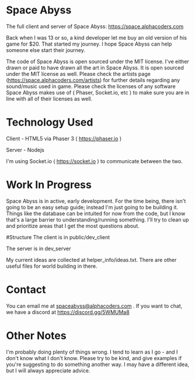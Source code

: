 # Space Abyss
The full client and server of Space Abyss: https://space.alphacoders.com

Back when I was 13 or so, a kind developer let me buy an old version of his game for $20. 
That started my journey. I hope Space Abyss can help someone else start their journey.

The code of Space Abyss is open sourced under the MIT license.
I've either drawn or paid to have drawn all the art in Space Abyss. It is open sourced under the MIT license as well.
Please check the artists page (https://space.alphacoders.com/artists) for further details regarding any sound/music used in game.
Please check the licenses of any software Space Abyss makes use of ( Phaser, Socket.io, etc ) to make sure
you are in line with all of their licenses as well.


# Technology Used
Client - HTML5 via Phaser 3 ( https://phaser.io )

Server - Nodejs

I'm using Socket.io ( https://socket.io ) to communicate between the two.

# Work In Progress
Space Abyss is in active, early development. For the time being, there isn't going to be an easy 
setup guide; instead I'm just going to be building it. Things like the database can be intuited for now from 
the code, but I know that's a large barrier to understanding/running something. I'll try to clean up and 
prioritize areas that I get the most questions about.


#Structure
The client is in public/dev_client

The server is in dev_server

My current ideas are collected at helper_info/ideas.txt. There are other useful files for world building in there.

# Contact
You can email me at spaceabyss@alphacoders.com . If you want to chat, we have a discord at https://discord.gg/5WMUMa8

# Other Notes
I'm probably doing plenty of things wrong. I tend to learn as I go - and I don't know what I don't know. 
Please try to be kind, and give examples if you're suggesting to do something another way. I may have a 
different idea, but I will always appreciate advice. 
